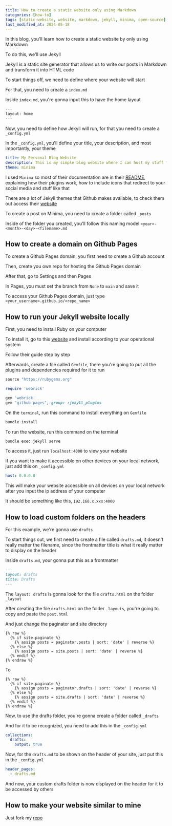 ```yaml
---
title: How to create a static website only using Markdown
categories: [how-to]
tags: [static-website, website, markdown, jekyll, minima, open-source]
last_modified_at: 2024-05-18
---
```


In this blog, you'll learn how to create a static website by only using Markdown

To do this, we'll use Jekyll

Jekyll is a static site generator that allows us to write our posts in Markdown and transform it into HTML code

To start things off, we need to define where your website will start

For that, you need to create a `index.md`

Inside `index.md`, you're gonna input this to have the home layout
```bash
---
layout: home
---
```

Now, you need to define how Jekyll will run, for that you need to create a `_config.yml`

In the `_config.yml`, you'll define your title, your description, and most importantly, your theme

```yaml
title: My Personal Blog Website
description: This is my simple blog website where I can host my stuff for the time being
theme: minima
```

I used `Minima` so most of their documentation are in their <a href="https://github.com/jekyll/minima/blob/master/README.md" target="_blank">README</a>, explaining how their plugins work, how to include icons that redirect to your social media and stuff like that

There are a lot of Jekyll themes that Github makes available, to check them out access their <a href="https://pages.github.com/themes/" target="_blank">website</a>

To create a post on Minima, you need to create a folder called `_posts`

Inside of the folder you created, you'll follow this naming model `<year>-<month>-<day>-<filename>.md`

## How to create a domain on Github Pages

To create a Github Pages domain, you first need to create a Github account

Then, create you own repo for hosting the Github Pages domain

After that, go to Settings and then Pages

In Pages, you must set the branch from `None` to `main` and save it

To access your Github Pages domain, just type `<your_username>.github.io/<repo_name>`

## How to run your Jekyll website locally

First, you need to install Ruby on your computer

To install it, go to this <a href="https://jekyllrb.com/docs/installation/" target="_blank">website</a> and install according to your operational system

Follow their guide step by step

Afterwards, create a file called `Gemfile`, there you're going to put all the plugins and dependencies required for it to run

```ruby
source "https://rubygems.org"

require 'webrick'

gem 'webrick'
gem "github-pages", group: :jekyll_plugins
```

On the `terminal`, run this command to install everything on `Gemfile`
```bash
bundle install
```

To run the website, run this command on the terminal
```bash
bundle exec jekyll serve
```

To access it, just run `localhost:4000` to view your website

If you want to make it accessible on other devices on your local network, just add this on `_config.yml`

```yaml
host: 0.0.0.0
```

This will make your website accessible on all devices on your local network after you input the ip address of your computer

It should be something like this, `192.168.x.xxx:4000`

## How to load custom folders on the headers
For this example, we're gonna use `drafts`

To start things out, we first need to create a file called `drafts.md`, it doesn't really matter the filename, since the frontmatter title is what it really matter to display on the header

Inside `drafts.md`, your gonna put this as a frontmatter

```markdown
---
layout: drafts
title: Drafts
---
```

The `layout: drafts` is gonna look for the file `drafts.html` on the folder `_layout`

After creating the file `drafts.html` on the folder `_layouts`, you're going to copy and paste the `post.html`

And just change the paginator and site directory

```liquid
{% raw %}
  {% if site.paginate %}
    {% assign posts = paginator.posts | sort: 'date' | reverse %}
  {% else %}
    {% assign posts = site.posts | sort: 'date' | reverse %}
  {% endif %}
{% endraw %}
```

To

```liquid
{% raw %}
  {% if site.paginate %}
    {% assign posts = paginator.drafts | sort: 'date' | reverse %}
  {% else %}
    {% assign posts = site.drafts | sort: 'date' | reverse %}
  {% endif %}
{% endraw %}
```

Now, to use the drafts folder, you're gonna create a folder called `_drafts`

And for it to be recognized, you need to add this in the `_config.yml`

```yaml
collections:
  drafts:
    output: true
```

Now, for the `drafts.md` to be shown on the header of your site, just put this in the `_config.yml`

```yaml
header_pages:
  - drafts.md
```

And now, your custom drafts folder is now displayed on the header for it to be accessed by others

## How to make your website similar to mine
Just fork my <a href="https://github.com/marshfellow42/Markdown-Blog-Website" target="_blank">repo</a>